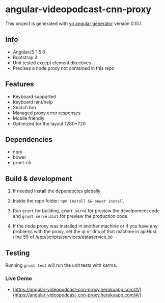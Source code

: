 # angular-videopodcast-cnn-proxy

This project is generated with [yo angular generator](https://github.com/yeoman/generator-angular)
version 0.15.1.

## Info

* AngularJS 1.5.6
* Bootstrap 3
* Unit tested except element directives
* Precises a node proxy not contained in this repo


## Features

* Keyboard supported
* Keyboard hint/help
* Search box
* Managed proxy error responses
* Mobile friendly
* Optimized for the layout 1280*720


## Dependencies

* npm
* bower
* grunt-cli


## Build & development

1. If needed install the dependecies globally

2. Inside the repo folder: `npm install && bower install`

3. Run `grunt` for building, `grunt serve` for preview the develpoment code and `grunt serve:dist` for preview the production code.

4. If the node proxy was installed in another machine or if you have any problems with the proxy, set the ip or dns of that machine in apiHost (line 59 of /app/scripts/services/dataservice.js)


## Testing

Running `grunt test` will run the unit tests with karma.


### Live Demo ###

* [https://angular-videopodcast-cnn-proxy.herokuapp.com/#/](https://angular-videopodcast-cnn-proxy.herokuapp.com/#/)
